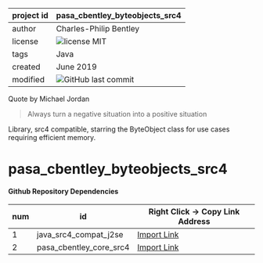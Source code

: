 project id | pasa_cbentley_byteobjects_src4
------------ | -------------
author | Charles-Philip Bentley
license | ![license MIT](https://img.shields.io/badge/license-MIT-yellowgreen.svg?style=plastic)
tags | Java
created | June 2019
modified | ![GitHub last commit](https://img.shields.io/github/last-commit/cpbentley/pasa_cbentley_byteobjects_src4.svg?style=plastic)

Quote by Michael Jordan
> Always turn a negative situation into a positive situation

Library, src4 compatible, starring the ByteObject class for use cases requiring efficient memory.

# pasa_cbentley_byteobjects_src4

#### Github Repository Dependencies

num | id | Right Click -> Copy Link Address
----| -- | -------------
1 | java_src4_compat_j2se | [Import Link](https://github.com/cpbentley/java_src4_compat_j2se)
2 | pasa_cbentley_core_src4 | [Import Link](https://github.com/cpbentley/pasa_cbentley_core_src4)

